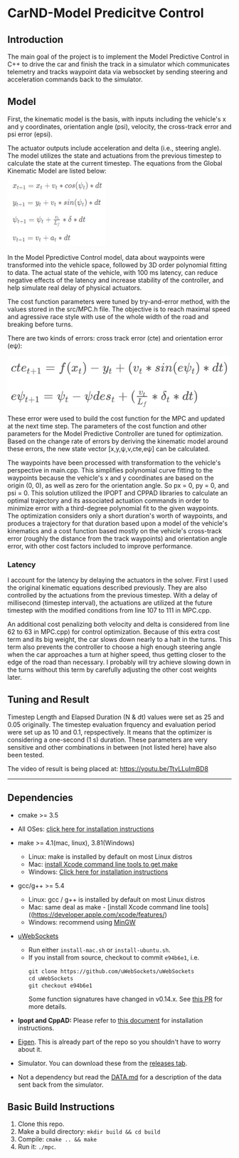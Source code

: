 # CarND-Model Predicitve Control

## Introduction

The main goal of the project is to implement the Model Predictive Control in C++ to drive the car and finish the track in a simulator which communicates telemetry and tracks waypoint data via websocket by sending steering and acceleration commands back to the simulator. 

## Model

First, the kinematic model is the basis, with inputs including the vehicle's x and y coordinates, orientation angle (psi), velocity, the cross-track error and psi error (epsi). 

The actuator outputs include acceleration and delta (i.e., steering angle). The model utilizes the state and actuations from the previous timestep to calculate the state at the current timestep. The equations from the Global Kinematic Model are listed below:

![Equations](equations.png)

In the Model Ppredictive Control model, data about waypoints were transformed into the vehicle space, followed by 3D order polynomial fitting to data. The actual state of the vehicle, with 100 ms latency, can reduce negative effects of the latency and increase stability of the controller, and help simulate real delay of physical actuators. 

The cost function parameters were tuned by try-and-error method, with the values stored in the src/MPC.h file. The objective is to reach maximal speed and agressive race style with use of the whole width of the road and breaking before turns.

There are two kinds of errors: cross track error (cte) and orientation error (eψ):

![Equations 2](equations2.png)

These error were used to build the cost function for the MPC and updated at the next time step. The parameters of the cost function and other parameters for the Model Predictive Controller are tuned for optimization. Based on the change rate of errors by deriving the kinematic model around these errors, the new state vector [x,y,ψ,v,cte,eψ] can be calculated.

The waypoints have been processed with transformation to the vehicle's perspective in main.cpp. This simplifies polynomial curve fitting to the waypoints because the vehicle's x and y coordinates are based on the origin (0, 0), as well as zero for the orientation angle. So px = 0, py = 0, and psi = 0. This solution utilized the IPOPT and CPPAD libraries to calculate an optimal trajectory and its associated actuation commands in order to minimize error with a third-degree polynomial fit to the given waypoints. The optimization considers only a short duration's worth of waypoints, and produces a trajectory for that duration based upon a model of the vehicle's kinematics and a cost function based mostly on the vehicle's cross-track error (roughly the distance from the track waypoints) and orientation angle error, with other cost factors included to improve performance.

### Latency
I account for the latency by delaying the actuators in the solver. First I used the original kinematic equations described previously. They are also controlled by the actuations from the previous timestep. With a delay of millisecond (timestep interval), the actuations are utilized at the future timestep with the modified conditions from line 107 to 111 in MPC.cpp. 

An additional cost penalizing both velocity and delta is considered from line 62 to 63 in MPC.cpp) for control optimization. Because of this extra cost term and its big weight, the car slows down nearly to a halt in the turns. This term also prevents the controller to choose a high enough steering angle when the car approaches a turn at higher speed, thus getting closer to the edge of the road than necessary. I probably will try achieve slowing down in the turns without this term by carefully adjusting the other cost weights later.


## Tuning and Result

Timestep Length and Elapsed Duration (N & dt) values were set as 25 and 0.05 originally. The timestep evaluation frquency and evaluation period were set up as 10 and 0.1, repspectively. It means that the optimizer is considering a one-second (1 s) duration. These parameters are very sensitive and other combinations in between (not listed here) have also been tested. 

The video of result is being placed at:
https://youtu.be/TtvLLuImBD8

---

## Dependencies

* cmake >= 3.5
 * All OSes: [click here for installation instructions](https://cmake.org/install/)
* make >= 4.1(mac, linux), 3.81(Windows)
  * Linux: make is installed by default on most Linux distros
  * Mac: [install Xcode command line tools to get make](https://developer.apple.com/xcode/features/)
  * Windows: [Click here for installation instructions](http://gnuwin32.sourceforge.net/packages/make.htm)
* gcc/g++ >= 5.4
  * Linux: gcc / g++ is installed by default on most Linux distros
  * Mac: same deal as make - [install Xcode command line tools]((https://developer.apple.com/xcode/features/)
  * Windows: recommend using [MinGW](http://www.mingw.org/)
* [uWebSockets](https://github.com/uWebSockets/uWebSockets)
  * Run either `install-mac.sh` or `install-ubuntu.sh`.
  * If you install from source, checkout to commit `e94b6e1`, i.e.
    ```
    git clone https://github.com/uWebSockets/uWebSockets
    cd uWebSockets
    git checkout e94b6e1
    ```
    Some function signatures have changed in v0.14.x. See [this PR](https://github.com/udacity/CarND-MPC-Project/pull/3) for more details.

* **Ipopt and CppAD:** Please refer to [this document](https://github.com/udacity/CarND-MPC-Project/blob/master/install_Ipopt_CppAD.md) for installation instructions.
* [Eigen](http://eigen.tuxfamily.org/index.php?title=Main_Page). This is already part of the repo so you shouldn't have to worry about it.
* Simulator. You can download these from the [releases tab](https://github.com/udacity/self-driving-car-sim/releases).
* Not a dependency but read the [DATA.md](./DATA.md) for a description of the data sent back from the simulator.


## Basic Build Instructions

1. Clone this repo.
2. Make a build directory: `mkdir build && cd build`
3. Compile: `cmake .. && make`
4. Run it: `./mpc`.
